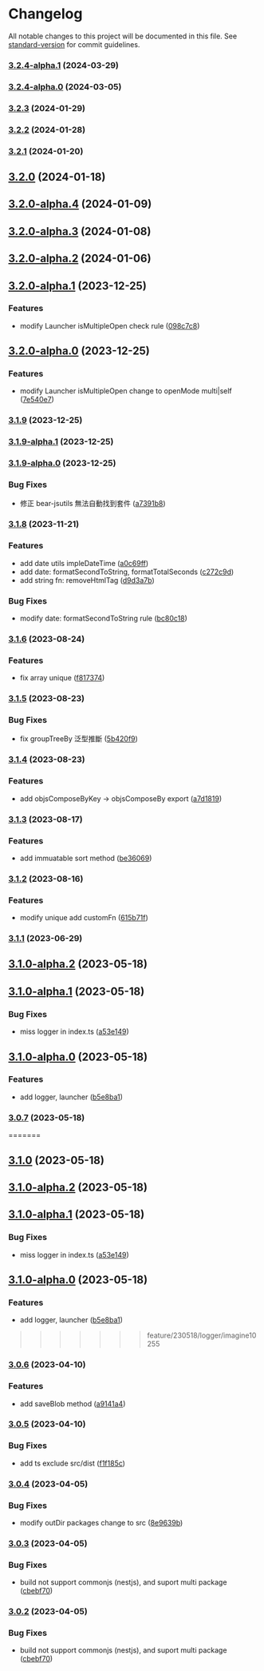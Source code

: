 # Changelog

All notable changes to this project will be documented in this file. See [standard-version](https://github.com/conventional-changelog/standard-version) for commit guidelines.

### [3.2.4-alpha.1](https://github.com/imagine10255/bear-jsutils/compare/v3.2.4-alpha.0...v3.2.4-alpha.1) (2024-03-29)

### [3.2.4-alpha.0](https://github.com/imagine10255/bear-jsutils/compare/v3.2.3...v3.2.4-alpha.0) (2024-03-05)

### [3.2.3](https://github.com/imagine10255/bear-jsutils/compare/v3.2.2...v3.2.3) (2024-01-29)

### [3.2.2](https://github.com/imagine10255/bear-jsutils/compare/v3.2.1...v3.2.2) (2024-01-28)

### [3.2.1](https://github.com/imagine10255/bear-jsutils/compare/v3.2.0...v3.2.1) (2024-01-20)

## [3.2.0](https://github.com/imagine10255/bear-jsutils/compare/v3.2.0-alpha.4...v3.2.0) (2024-01-18)

## [3.2.0-alpha.4](https://github.com/imagine10255/bear-jsutils/compare/v3.2.0-alpha.3...v3.2.0-alpha.4) (2024-01-09)

## [3.2.0-alpha.3](https://github.com/imagine10255/bear-jsutils/compare/v3.2.0-alpha.2...v3.2.0-alpha.3) (2024-01-08)

## [3.2.0-alpha.2](https://github.com/imagine10255/bear-jsutils/compare/v3.2.0-alpha.1...v3.2.0-alpha.2) (2024-01-06)

## [3.2.0-alpha.1](https://github.com/imagine10255/bear-jsutils/compare/v3.2.0-alpha.0...v3.2.0-alpha.1) (2023-12-25)


### Features

* modify Launcher isMultipleOpen check rule ([098c7c8](https://github.com/imagine10255/bear-jsutils/commit/098c7c83078f8cc2b921b171aa112601a33f5961))

## [3.2.0-alpha.0](https://github.com/imagine10255/bear-jsutils/compare/v3.1.9...v3.2.0-alpha.0) (2023-12-25)


### Features

* modify Launcher isMultipleOpen change to openMode multi|self ([7e540e7](https://github.com/imagine10255/bear-jsutils/commit/7e540e769a8f76865a07f4a870fa8303b278f134))

### [3.1.9](https://github.com/imagine10255/bear-jsutils/compare/v3.1.9-alpha.1...v3.1.9) (2023-12-25)

### [3.1.9-alpha.1](https://github.com/imagine10255/bear-jsutils/compare/v3.1.9-alpha.0...v3.1.9-alpha.1) (2023-12-25)

### [3.1.9-alpha.0](https://github.com/imagine10255/bear-jsutils/compare/v3.1.8...v3.1.9-alpha.0) (2023-12-25)


### Bug Fixes

* 修正 bear-jsutils 無法自動找到套件 ([a7391b8](https://github.com/imagine10255/bear-jsutils/commit/a7391b8f29f3fb526cbf57019dc5dc22a5ff809e))

### [3.1.8](https://github.com/imagine10255/bear-jsutils/compare/v3.1.6...v3.1.8) (2023-11-21)


### Features

* add date utils impleDateTime ([a0c69ff](https://github.com/imagine10255/bear-jsutils/commit/a0c69ff7e661e49dd25cde3b2f69a45287d1f55a))
* add date: formatSecondToString, formatTotalSeconds ([c272c9d](https://github.com/imagine10255/bear-jsutils/commit/c272c9d74a0b486e83bdaecd6d0b7d9edea07a6f))
* add string fn: removeHtmlTag ([d9d3a7b](https://github.com/imagine10255/bear-jsutils/commit/d9d3a7bc03b7da86b056635795cdf7ea2867d202))


### Bug Fixes

* modify date: formatSecondToString rule ([bc80c18](https://github.com/imagine10255/bear-jsutils/commit/bc80c18c222e0cced125f02e4418e26c10846833))

### [3.1.6](https://github.com/imagine10255/bear-jsutils/compare/v3.1.5...v3.1.6) (2023-08-24)


### Features

* fix array unique ([f817374](https://github.com/imagine10255/bear-jsutils/commit/f81737480896bd768e3ba8d48e4d689e6bfe9586))

### [3.1.5](https://github.com/imagine10255/bear-jsutils/compare/v3.1.4...v3.1.5) (2023-08-23)


### Bug Fixes

* fix groupTreeBy 泛型推斷 ([5b420f9](https://github.com/imagine10255/bear-jsutils/commit/5b420f99c3da5e2a7e77fec7f36e3873603193e1))

### [3.1.4](https://github.com/imagine10255/bear-jsutils/compare/v3.1.3...v3.1.4) (2023-08-23)


### Features

* add objsComposeByKey -> objsComposeBy export ([a7d1819](https://github.com/imagine10255/bear-jsutils/commit/a7d18196afea233776c14e8c55cd74530a181971))

### [3.1.3](https://github.com/imagine10255/bear-jsutils/compare/v3.1.2...v3.1.3) (2023-08-17)


### Features

* add immuatable sort method ([be36069](https://github.com/imagine10255/bear-jsutils/commit/be36069bfca42100b1334c1834a587fcfa51c0eb))

### [3.1.2](https://github.com/imagine10255/bear-jsutils/compare/v3.1.1...v3.1.2) (2023-08-16)


### Features

* modify unique add customFn ([615b71f](https://github.com/imagine10255/bear-jsutils/commit/615b71f16b54ac5b7f307b4e65b1558f118cf149))

### [3.1.1](https://github.com/imagine10255/bear-jsutils/compare/v3.0.7...v3.1.1) (2023-06-29)

## [3.1.0-alpha.2](https://github.com/imagine10255/bear-jsutils/compare/v3.1.0-alpha.1...v3.1.0-alpha.2) (2023-05-18)

## [3.1.0-alpha.1](https://github.com/imagine10255/bear-jsutils/compare/v3.1.0-alpha.0...v3.1.0-alpha.1) (2023-05-18)


### Bug Fixes

* miss logger in index.ts ([a53e149](https://github.com/imagine10255/bear-jsutils/commit/a53e149c0494aa07ef256e18301b5830eb6355cb))

## [3.1.0-alpha.0](https://github.com/imagine10255/bear-jsutils/compare/v3.0.6...v3.1.0-alpha.0) (2023-05-18)


### Features

* add logger, launcher ([b5e8ba1](https://github.com/imagine10255/bear-jsutils/commit/b5e8ba1a764235aa6d6f73e35dc7098bc0edc83c))

### [3.0.7](https://github.com/imagine10255/bear-jsutils/compare/v3.0.6...v3.0.7) (2023-05-18)
=======
## [3.1.0](https://github.com/imagine10255/bear-jsutils/compare/v3.1.0-alpha.2...v3.1.0) (2023-05-18)

## [3.1.0-alpha.2](https://github.com/imagine10255/bear-jsutils/compare/v3.1.0-alpha.1...v3.1.0-alpha.2) (2023-05-18)

## [3.1.0-alpha.1](https://github.com/imagine10255/bear-jsutils/compare/v3.1.0-alpha.0...v3.1.0-alpha.1) (2023-05-18)


### Bug Fixes

* miss logger in index.ts ([a53e149](https://github.com/imagine10255/bear-jsutils/commit/a53e149c0494aa07ef256e18301b5830eb6355cb))

## [3.1.0-alpha.0](https://github.com/imagine10255/bear-jsutils/compare/v3.0.6...v3.1.0-alpha.0) (2023-05-18)


### Features

* add logger, launcher ([b5e8ba1](https://github.com/imagine10255/bear-jsutils/commit/b5e8ba1a764235aa6d6f73e35dc7098bc0edc83c))
>>>>>>> feature/230518/logger/imagine10255

### [3.0.6](https://github.com/imagine10255/bear-jsutils/compare/v3.0.5...v3.0.6) (2023-04-10)


### Features

* add saveBlob method ([a9141a4](https://github.com/imagine10255/bear-jsutils/commit/a9141a49935f3f6c8ae4948e4ce0f7963ca686d9))

### [3.0.5](https://github.com/imagine10255/bear-jsutils/compare/v3.0.4...v3.0.5) (2023-04-10)


### Bug Fixes

* add ts exclude src/dist ([f1f185c](https://github.com/imagine10255/bear-jsutils/commit/f1f185c086341ca296ed482ab127810f5d5fd99a))

### [3.0.4](https://github.com/imagine10255/bear-jsutils/compare/v3.0.3...v3.0.4) (2023-04-05)


### Bug Fixes

* modify outDir packages change to src ([8e9639b](https://github.com/imagine10255/bear-jsutils/commit/8e9639b2a3b0f70cdc16580a3465f5ec321302a3))

### [3.0.3](https://github.com/imagine10255/bear-jsutils/compare/v3.0.1...v3.0.3) (2023-04-05)


### Bug Fixes

* build not support commonjs (nestjs), and suport multi package ([cbebf70](https://github.com/imagine10255/bear-jsutils/commit/cbebf70255b2f356c335976f0344b0d342d96934))

### [3.0.2](https://github.com/imagine10255/bear-jsutils/compare/v3.0.1...v3.0.2) (2023-04-05)


### Bug Fixes

* build not support commonjs (nestjs), and suport multi package ([cbebf70](https://github.com/imagine10255/bear-jsutils/commit/cbebf70255b2f356c335976f0344b0d342d96934))
